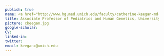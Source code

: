 ```yaml
---
publish: true
name: <a href="http://www.hg.med.umich.edu/faculty/catherine-keegan-md-phd" target='_blank'>Catherine Keegan, M.D., Ph.D.</a>
title: Associate Professor of Pediatrics and Human Genetics, University of Michigan </br> Visiting Scholar during 2016
picture: ckeegan.jpg
google-scholar: 
CV:
linked-in: 
twitter:
email: keeganc@umich.edu
---
```

